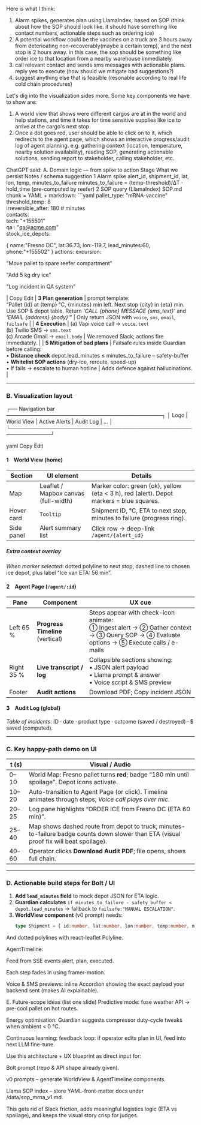 Here is what I think:
1. Alarm spikes, generates plan using LlamaIndex, based on SOP (think about how the SOP should look like. it should have something like contact numbers, actionable steps such as ordering ice)
2. A potential workflow could be the vaccines on a truck are 3 hours away from deterioating non-recoverably(maybe a certain temp), and the next stop is 2 hours away. in this case, the sop should be something like order ice to that location from a nearby warehouse immediately.
3. call relevant contact and sends sms messages with actionable plans. reply yes to execute (how should we mitigate bad suggestions?)
4. suggest anything else that is feasible (resonable according to real life cold chain procedures) 

Let's dig into the visualization sides more. Some key components we have to show are:
1. A world view that shows were different cargos are at in the world and help stations, and time it takes for time sensitive supplies like ice to arrive at the cargo's next stop.
2. Once a dot goes red, user should be able to click on to it, which redirects to the agent page, which shows an interactive progress/audit log of agent planning. e.g. gathering context (location, temperature, nearby solution availability), reading SOP,  generating actionable solutions, sending report to stakeholder, calling stakeholder, etc.


ChatGPT said:
A. Domain logic — from spike to action
Stage	What we persist	Notes / schema suggestion
1 Alarm spike	alert_id, shipment_id, lat, lon, temp, minutes_to_failure	minutes_to_failure = (temp-threshold)/ΔT · hold_time (pre-computed by reefer)
2 SOP query (LlamaIndex)	SOP.md chunk = YAML + markdown:	```yaml
pallet_type: "mRNA-vaccine"		
threshold_temp: 8		
irreversible_after: 180 # minutes		
contacts:		
tech: "+155501"		
qa : "qa@acme.com"		
stock_ice_depots:		

{ name:"Fresno DC", lat:36.73, lon:-119.7, lead_minutes:60, phone:"+155502" }
actions:
excursion:

"Move pallet to spare reefer compartment"

"Add 5 kg dry ice"

"Log incident in QA system"

|
Copy
Edit
| **3 Plan generation** | prompt template: <br>“Pallet {id} at {temp} °C, {minutes} min left. Next stop {city} in {eta} min. Use SOP & depot table. Return *‘CALL {phone} MESSAGE {sms_text}’* and *‘EMAIL {address} {body}’*” | Only return JSON with `voice`, `sms`, `email`, `failsafe` |
| **4 Execution** | (a) Vapi voice call → `voice.text`  <br>(b) Twilio SMS → `sms.text`  <br>(c) Arcade Gmail → `email.body` | We removed Slack; actions fire immediately. |
| **5 Mitigation of bad plans** | Failsafe rules inside Guardian before calling:<br>• **Distance check** depot.lead_minutes ≤ minutes_to_failure – safety-buffer<br>• **Whitelist SOP actions** (dry-ice, reroute, speed-up) <br>• If fails → escalate to human hotline | Adds defence against hallucinations. |

---

### B.  Visualization layout

┌── Navigation bar ──────────────────────────────────────────┐
│ Logo | World View | Active Alerts | Audit Log | … │
└─────────────────────────────────────────────────────────────┘

yaml
Copy
Edit

#### 1 **World View** (home)

| Section | UI element | Details |
|---------|------------|---------|
| Map | Leaflet / Mapbox canvas (full-width) | Marker color: green (ok), yellow (eta < 3 h), red (alert). Depot markers = blue squares. |
| Hover card | `Tooltip` | Shipment ID, °C, ETA to next stop, minutes to failure (progress ring). |
| Side panel | Alert summary list | Click row → deep-link `/agent/{alert_id}` |

##### *Extra context overlay*  
*When marker selected*: dotted polyline to next stop, dashed line to chosen ice depot, plus label “Ice van ETA: 56 min”.

#### 2 **Agent Page** (`/agent/:id`)

| Pane | Component | UX cue |
|------|-----------|--------|
| Left 65 % | **Progress Timeline** (vertical) | Steps appear with check-icon animate: <br>① Ingest alert → ② Gather context → ③ Query SOP → ④ Evaluate options → ⑤ Execute calls / e-mails |
| Right 35 % | **Live transcript / log** | Collapsible sections showing:<br>• JSON alert payload<br>• Llama prompt & answer<br>• Voice script & SMS preview |
| Footer | **Audit actions** | Download PDF; Copy incident JSON |

#### 3 **Audit Log** (global)

*Table of incidents*: ID · date · product type · outcome (saved / destroyed) · $ saved (computed).

---

### C.  Key happy-path demo on UI

| t (s) | Visual / Audio |
|-------|----------------|
| 0–10 | World Map: Fresno pallet turns **red**; badge “180 min until spoilage”. Depot icons activate. |
| 10–20 | Auto-transition to Agent Page (or click). Timeline animates through steps; *Voice call plays over mic*. |
| 20–25 | Log pane highlights “ORDER ICE from Fresno DC (ETA 60 min)”. |
| 25–40 | Map shows dashed route from depot to truck; minutes-to-failure badge counts down slower than ETA (visual proof fix will beat spoilage). |
| 40–60 | Operator clicks **Download Audit PDF**; file opens, shows full chain. |

---

### D.  Actionable build steps for Bolt / UI

1. **Add `lead_minutes` field** to mock depot JSON for ETA logic.  
2. **Guardian calculates** `if minutes_to_failure - safety_buffer < depot.lead_minutes` → fallback to `failsafe:"MANUAL ESCALATION"`.  
3. **WorldView component** (v0 prompt) needs:  
   ```ts
   type Shipment = { id:number, lat:number, lon:number, temp:number, minsLeft:number, nextStop:{lat,lon,eta:number} , depot?:{lat,lon,lead:number} }
And dotted polylines with react-leaflet Polyline.

AgentTimeline:

Feed from SSE events alert, plan, executed.

Each step fades in using framer-motion.

Voice & SMS previews: inline Accordion showing the exact payload your backend sent (makes AI explainable).

E. Future-scope ideas (list one slide)
Predictive mode: fuse weather API → pre-cool pallet on hot routes.

Energy optimisation: Guardian suggests compressor duty-cycle tweaks when ambient < 0 °C.

Continuous learning: feedback loop: if operator edits plan in UI, feed into next LLM fine-tune.

Use this architecture + UX blueprint as direct input for:

Bolt prompt (repo & API shape already given).

v0 prompts – generate WorldView & AgentTimeline components.

Llama SOP index – store YAML-front-matter docs under /data/sop_mrna_v1.md.

This gets rid of Slack friction, adds meaningful logistics logic (ETA vs spoilage), and keeps the visual story crisp for judges.